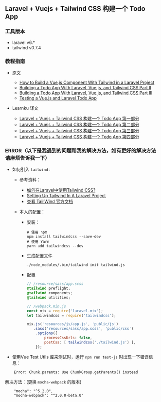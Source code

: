 ## Laravel + Vuejs + Tailwind CSS 构建一个 Todo App

### 工具版本

- laravel v6.*
- tailwind v0.7.4

### 教程指南

- 原文
    - [How to Build a Vue.js Component With Tailwind in a Laravel Project](https://nick-basile.com/blog/post/how-to-build-a-vuejs-component-with-tailwind-in-a-laravel-project)
    - [Building a Todo App With Laravel, Vue.js, and Tailwind CSS Part II](https://nick-basile.com/blog/post/building-a-todo-app-with-laravel-vuejs-and-tailwind-css-part-ii)
    - [Building a Todo App With Laravel, Vue.js, and Tailwind CSS Part III](https://nick-basile.com/blog/post/building-a-todo-app-with-laravel-vuejs-and-tailwind-css-part-iii)
    - [Testing a Vue.js and Laravel Todo App](https://nick-basile.com/blog/post/testing-a-vuejs-and-laravel-todo-app)

- Learnku 译文
    - [Laravel + Vuejs + Tailwind CSS 构建一个 Todo App 第一部分](https://learnku.com/laravel/t/36641)
    - [Laravel + Vuejs + Tailwind CSS 构建一个 Todo App 第二部分](https://learnku.com/laravel/t/36748)
    - [Laravel + Vuejs + Tailwind CSS 构建一个 Todo App 第三部分](https://learnku.com/laravel/t/37062)
    - [Laravel + Vuejs + Tailwind CSS 构建一个 Todo App 第四部分](https://learnku.com/laravel/t/37136)


### ERROR（以下是我遇到的问题和我的解决方法，如有更好的解决方法请麻烦告诉我一下）

- 如何引入 `tailwind` :
    - 参考资料：
        - [如何在Laravel中使用Tailwind CSS?](https://learnku.com/laravel/t/36453)
        - [Setting Up Tailwind In A Laravel Project](https://nick-basile.com/blog/post/setting-up-tailwind-in-a-laravel-project)
        - [查看 TaiilWind 官方文档](https://v0.tailwindcss.com/docs/installation/)
        
    - 本人的配置：
        - 安装：
            ```
            # 使用 npm
            npm install tailwindcss --save-dev
            # 使用 Yarn
            yarn add tailwindcss --dev
            ```
        - 生成配置文件
            ```
            ./node_modules/.bin/tailwind init tailwind.js
            ```
        - 配置
            ```scss
            // /resource/sass/app.scss
            @tailwind preflight;
            @tailwind components;
            @tailwind utilities;
            ```
          
            ```javascript
            // /webpack.min.js
            const mix = require('laravel-mix');
            let tailwindcss = require('tailwindcss');
            
            mix.js('resources/js/app.js', 'public/js')
               .sass('resources/sass/app.scss', 'public/css')
                .options({
                    processCssUrls: false,
                    postCss: [ tailwindcss('./tailwind.js') ],
                });
            ```

- 使用Vue Test Utils 库来测试时，运行 `npm run test-js` 时出现一下错误信息：
```shell script
    Error: Chunk.parents: Use ChunkGroup.getParents() instead
```
解决方法：(更换 `mocha-webpack` 的版本)
```
    "mocha": "^5.2.0",
    "mocha-webpack": "^2.0.0-beta.0"
```





